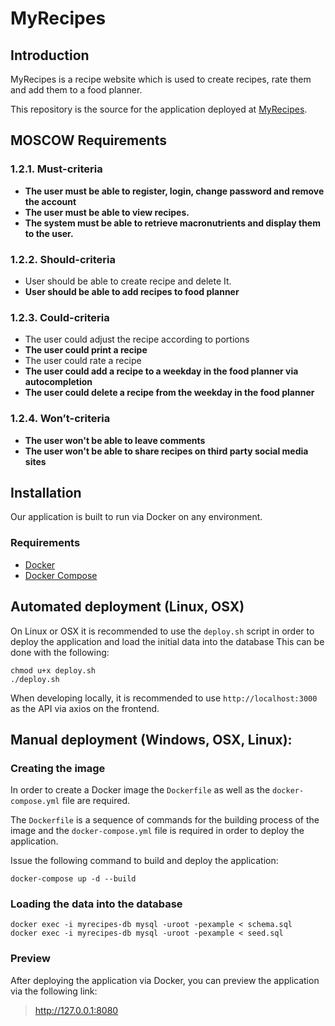 # MyRecipes
## Introduction
MyRecipes is a recipe website which is used to create recipes, rate them and add them to a food planner.

This repository is the source for the application deployed at [MyRecipes](https://www.myrecipes.at).

## MOSCOW Requirements

### 1.2.1. Must-criteria
* **The user must be able to register, login, change password and remove the account**
* **The user must be able to view recipes.**
* **The system must be able to retrieve macronutrients and display them to the user.**
### 1.2.2. Should-criteria
* User should be able to create recipe and delete It.
* **User should be able to add recipes to food planner**
### 1.2.3. Could-criteria
* The user could adjust the recipe according to portions
* **The user could print a recipe**
* The user could rate a recipe
* **The user could add a recipe to a weekday in the food planner via autocompletion**
* **The user could delete a recipe from the weekday in the food planner**
### 1.2.4. Won’t-criteria
* **The user won't be able to leave comments**
* **The user won't be able to share recipes on third party social media sites**

## Installation
Our application is built to run via Docker on any environment.

### Requirements
* [Docker](https://docs.docker.com/get-docker/)
* [Docker Compose](https://docs.docker.com/compose/install/#install-compose)

## Automated deployment (Linux, OSX)
On Linux or OSX it is recommended to use the `deploy.sh` script in order to deploy the application and load the initial data into the database
This can be done with the following:
```shell
chmod u+x deploy.sh
./deploy.sh
```
When developing locally, it is recommended to use `http://localhost:3000` as the API via axios on the frontend.

## Manual deployment (Windows, OSX, Linux): 
### Creating the image
In order to create a Docker image the `Dockerfile` as well as the `docker-compose.yml` file are required.

The `Dockerfile` is a sequence of commands for the building process of the image and the `docker-compose.yml` file is required in order to deploy the application.

Issue the following command to build and deploy the application:
```shell
docker-compose up -d --build

```

### Loading the data into the database
```shell
docker exec -i myrecipes-db mysql -uroot -pexample < schema.sql
docker exec -i myrecipes-db mysql -uroot -pexample < seed.sql
````

### Preview
After deploying the application via Docker, you can preview the application via the following link:
> http://127.0.0.1:8080

